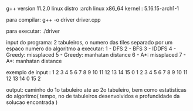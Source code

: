 g++ version 11.2.0
linux distro :arch linux x86_64
kernel       : 5.16.15-arch1-1


para compilar: g++ -o driver driver.cpp

para executar: ./driver

input do programa:
	2 tabuleiros, o numero das tiles separado por um espaco 
	numero do algoritmo a executar:
		1 - DFS
		2 - BFS
		3 - IDDFS
		4 - Greedy: missplaced
		5 - Greedy: manhatan distance
		6 - A*: missplaced
		7 - A*: manhatan distance


exemplo de input :
1 2 3 4 5 6 7 8 9 10 11 12 13 14 15 0
1 2 3 4 5 6 7 8 9 10 11 12 13 14 0 15
2

output: caminho do 1o tabuleiro ate ao 2o tabuleiro, bem como estatisticas do algoritmo( tempo, no de tabuleiros desenvolvidos e profundidade da solucao encontrada )
